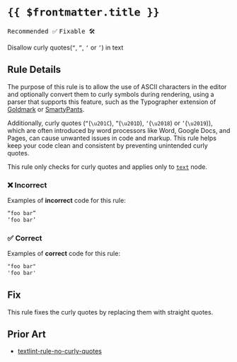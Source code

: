 # `{{ $frontmatter.title }}`

<kbd>Recommended ✅</kbd> <kbd>Fixable 🛠️</kbd>

Disallow curly quotes(`“`, `”`, `‘` or `’`) in text

## Rule Details

The purpose of this rule is to allow the use of ASCII characters in the editor and optionally convert them to curly symbols during rendering, using a parser that supports this feature, such as the Typographer extension of [Goldmark](https://github.com/yuin/goldmark) or [SmartyPants](https://daringfireball.net/projects/smartypants/).

Additionally, curly quotes (`“`(`\u201C`), `”`(`\u201D`), `‘`(`\u2018`) or `’`(`\u2019`)), which are often introduced by word processors like Word, Google Docs, and Pages, can cause unwanted issues in code and markup. This rule helps keep your code clean and consistent by preventing unintended curly quotes.

This rule only checks for curly quotes and applies only to [`text`](https://github.com/syntax-tree/mdast?tab=readme-ov-file#text) node.

### ❌ Incorrect

Examples of **incorrect** code for this rule:

```md
“foo bar”
‘foo bar’
```

### ✅ Correct

Examples of **correct** code for this rule:

```md
"foo bar"
'foo bar'
```

## Fix

This rule fixes the curly quotes by replacing them with straight quotes.

## Prior Art

- [textlint-rule-no-curly-quotes](https://github.com/aborazmeh/textlint-rule-no-curly-quotes)
